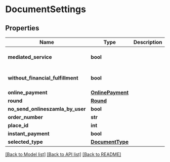 # DocumentSettings

## Properties
Name | Type | Description | Notes
------------ | ------------- | ------------- | -------------
**mediated_service** | **bool** |  | [optional] [default to False]
**without_financial_fulfillment** | **bool** |  | [optional] [default to False]
**online_payment** | [**OnlinePayment**](OnlinePayment.md) |  | [optional] 
**round** | [**Round**](Round.md) |  | [optional] 
**no_send_onlineszamla_by_user** | **bool** |  | [optional] 
**order_number** | **str** |  | [optional] 
**place_id** | **int** |  | [optional] 
**instant_payment** | **bool** |  | [optional] 
**selected_type** | [**DocumentType**](DocumentType.md) |  | [optional] 

[[Back to Model list]](../README.md#documentation-for-models) [[Back to API list]](../README.md#documentation-for-api-endpoints) [[Back to README]](../README.md)

